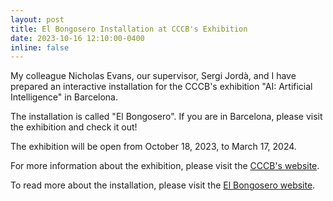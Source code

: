 ```yaml
---
layout: post
title: El Bongosero Installation at CCCB's Exhibition
date: 2023-10-16 12:10:00-0400
inline: false
---
```


My colleague Nicholas Evans, our supervisor, Sergi Jordà, and I have prepared an interactive 
installation for the CCCB's exhibition "AI: Artificial Intelligence" in Barcelona.

The installation is called "El Bongosero". If you are in Barcelona, please visit the exhibition and check it out!

The exhibition will be open from October 18, 2023, to March 17, 2024.

For more information about the exhibition, please visit the [CCCB's website](https://www.cccb.org/en/exhibitions/file/ai-artificial-intelligence/240941).

To read more about the installation, please visit the [El Bongosero website](https://elbongosero.github.io/).

